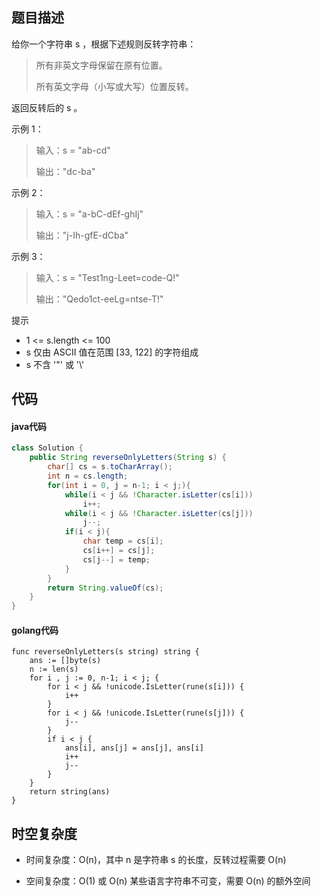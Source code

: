## 题目描述

给你一个字符串 s ，根据下述规则反转字符串：

>    所有非英文字母保留在原有位置。
>    
>    所有英文字母（小写或大写）位置反转。

返回反转后的 s 。

 

示例 1：

> 输入：s = "ab-cd"
> 
> 输出："dc-ba"

示例 2：

> 输入：s = "a-bC-dEf-ghIj"
> 
> 输出："j-Ih-gfE-dCba"

示例 3：

> 输入：s = "Test1ng-Leet=code-Q!"
> 
> 输出："Qedo1ct-eeLg=ntse-T!"

 

提示

-    1 <= s.length <= 100
-    s 仅由 ASCII 值在范围 [33, 122] 的字符组成
-    s 不含 '\"' 或 '\\'

## 代码

#### java代码

```` java
class Solution {
    public String reverseOnlyLetters(String s) {
        char[] cs = s.toCharArray();
        int n = cs.length;
        for(int i = 0, j = n-1; i < j;){
            while(i < j && !Character.isLetter(cs[i]))
                i++;
            while(i < j && !Character.isLetter(cs[j]))
                j--;
            if(i < j){
                char temp = cs[i];
                cs[i++] = cs[j];
                cs[j--] = temp;
            }
        }
        return String.valueOf(cs);
    }
}
````

#### golang代码

```` golang
func reverseOnlyLetters(s string) string {
    ans := []byte(s)
    n := len(s)
    for i , j := 0, n-1; i < j; {
        for i < j && !unicode.IsLetter(rune(s[i])) {
            i++
        }
        for i < j && !unicode.IsLetter(rune(s[j])) {
            j--
        }
        if i < j {
            ans[i], ans[j] = ans[j], ans[i]
            i++
            j--
        }
    }
    return string(ans)
}
````

## 时空复杂度

- 时间复杂度：O(n)，其中 n 是字符串 s 的长度，反转过程需要 O(n)

- 空间复杂度：O(1) 或 O(n) 某些语言字符串不可变，需要 O(n) 的额外空间

